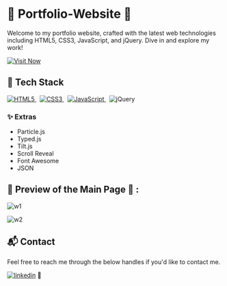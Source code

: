 # 🌟 Portfolio-Website 🌟

Welcome to my portfolio website, crafted with the latest web technologies including HTML5, CSS3, JavaScript, and jQuery. Dive in and explore my work!

<a href="https://rohithkm92.github.io/" target="_blank"><img src="https://img.shields.io/badge/Visit%20Now-%F0%9F%9A%80-brightgreen" alt="Visit Now"></a>


## 📌 Tech Stack

<p>
  <a href="https://github.com/ROHITHKM92/ROHITHKM92.github.io/search?l=html">
    <img src="https://img.shields.io/badge/html5-%23E34F26.svg?&style=for-the-badge&logo=html5&logoColor=white" alt="HTML5">
  </a>&nbsp;
  <a href="https://github.com/ROHITHKM92/ROHITHKM92.github.io/search?l=css">
    <img src="https://img.shields.io/badge/css3-%231572B6.svg?&style=for-the-badge&logo=css3&logoColor=white" alt="CSS3">
  </a>&nbsp;
  <a href="https://github.com/ROHITHKM92/ROHITHKM92.github.io/Portfolio-Website/search?l=javascript">
    <img src="https://img.shields.io/badge/javascript-%23323330.svg?&style=for-the-badge&logo=javascript&logoColor=%23F7DF1E" alt="JavaScript">
  </a>&nbsp;
  <img src="https://img.shields.io/badge/jquery-%230769AD.svg?style=for-the-badge&logo=jquery&logoColor=white" alt="jQuery">
</p>

### ✨ Extras
- Particle.js
- Typed.js
- Tilt.js
- Scroll Reveal
- Font Awesome
- JSON

## 👀 Preview of the Main Page 📸 :
![w1](https://github.com/ROHITHKM92/ROHITHKM92.github.io/assets/87298902/67c29abf-1d3a-4235-a89b-09235b6b9454)

![w2](https://github.com/ROHITHKM92/ROHITHKM92.github.io/assets/87298902/ffb3cca5-9130-48f3-9256-956f322ba45f)


<h2>📬 Contact</h2>

Feel free to reach me through the below handles if you'd like to contact me.

[![linkedin](https://img.shields.io/badge/LinkedIn-0077B5?style=for-the-badge&logo=linkedin&logoColor=white)](https://linkedin.com/in/rohithmohan92) 🚀
